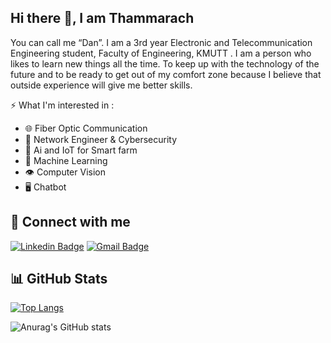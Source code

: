 ## Hi there 👋, I am Thammarach

You can call me “Dan”. I am a 3rd year Electronic and Telecommunication Engineering student, Faculty of Engineering, KMUTT . I am a person who likes to learn new things all the time. To keep up with the technology of the future and to be ready to get out of my comfort zone because I believe that outside experience will give me better skills.

⚡ What I'm interested in :

 - :globe_with_meridians: Fiber Optic Communication
 - :milky_way: Network Engineer & Cybersecurity 
 - :ear_of_rice: Ai and IoT for Smart farm
 - :brain: Machine Learning
 - :eye: Computer Vision
 - :desktop_computer: Chatbot


## :e-mail: Connect with me
[![Linkedin Badge](https://img.shields.io/badge/-thammarach-blue?style=flat-square&logo=Linkedin&logoColor=white&link=https://www.linkedin.com/in/thammarach/)](https://www.linkedin.com/in/thammarach/)
[![Gmail Badge](https://img.shields.io/badge/-thammarach.dan@gmail.com-c14438?style=flat-square&logo=Gmail&logoColor=white&link=mailto:thammarach.dan@gmail.com)](mailto:thammarach.dan@gmail.com)



## 📊 GitHub Stats 


[![Top Langs](https://github-readme-stats.vercel.app/api/top-langs/?username=Thammarach&layout=compact&theme=nightowl&show_icons=true)]()


![Anurag's GitHub stats](https://github-readme-stats.vercel.app/api?username=Thammarach&theme=nightowl&show_icons=true)

